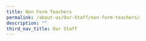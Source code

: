 ```yaml
---
title: Non Form Teachers
permalink: /about-us/Our-Staff/non-form-teachers/
description: ""
third_nav_title: Our Staff
---
```

